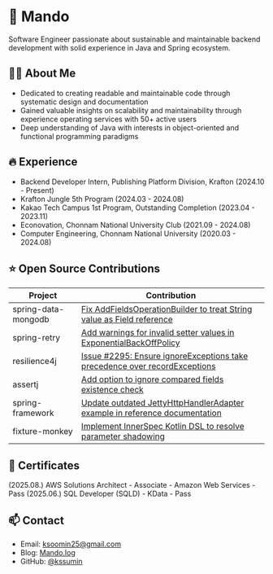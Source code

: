 # 🥟 Mando
Software Engineer passionate about sustainable and maintainable backend development with solid experience in Java and Spring ecosystem.

## 👩‍💻 About Me
* Dedicated to creating readable and maintainable code through systematic design and documentation
* Gained valuable insights on scalability and maintainability through experience operating services with 50+ active users
* Deep understanding of Java with interests in object-oriented and functional programming paradigms

## 🔥 Experience
* Backend Developer Intern, Publishing Platform Division, Krafton (2024.10 - Present)
* Krafton Jungle 5th Program (2024.03 - 2024.08)
* Kakao Tech Campus 1st Program, Outstanding Completion (2023.04 - 2023.11)
* Econovation, Chonnam National University Club (2021.09 - 2024.08)
* Computer Engineering, Chonnam National University (2020.03 - 2024.08)

## ⭐️ Open Source Contributions

| Project | Contribution |
|---------|--------------|
| spring-data-mongodb | [Fix AddFieldsOperationBuilder to treat String value as Field reference](https://github.com/spring-projects/spring-data-mongodb/pull/4959) |
| spring-retry | [Add warnings for invalid setter values in ExponentialBackOffPolicy](https://github.com/spring-projects/spring-retry/pull/492) |
| resilience4j | [Issue #2295: Ensure ignoreExceptions take precedence over recordExceptions](https://github.com/resilience4j/resilience4j/pull/2304) |
| assertj | [Add option to ignore compared fields existence check](https://github.com/assertj/assertj/pull/3836#issuecomment-2905885144) |
| spring-framework | [Update outdated JettyHttpHandlerAdapter example in reference documentation](https://github.com/spring-projects/spring-framework/pull/34877) |
| fixture-monkey | [Implement InnerSpec Kotlin DSL to resolve parameter shadowing](https://github.com/naver/fixture-monkey/pull/1196) |

## 🏅 Certificates
(2025.08.) AWS Solutions Architect - Associate - Amazon Web Services - Pass
(2025.06.) SQL Developer (SQLD) - KData - Pass

## 📫 Contact
* Email: ksoomin25@gmail.com
* Blog: [Mando.log](https://velog.io/@kssumin)
* GitHub: [@kssumin](https://github.com/kssumin)

